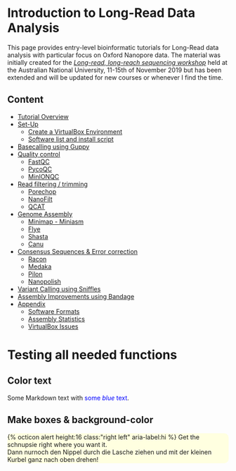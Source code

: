 # Introduction to Long-Read Data Analysis


This page provides entry-level bioinformatic tutorials for Long-Read data analysis with particular focus on Oxford Nanopore data. The material was initially created for the *[Long-read, long-reach sequencing workshop](https://cba.anu.edu.au/news-events/long-read-long-reach-sequencing-workshop)* held at the Australian National University, 11-15th of November 2019 but has been extended and will be updated for new courses or whenever I find the time.

## Content
 * [Tutorial Overview](www.test.com)
 * [Set-Up](www.test.com)
   * [Create a VirtualBox Environment](www.test.com)
   * [Software list and install script](www.test.com)
 * [Basecalling using Guppy](www.test.com)
 * [Quality control](QC.pm)
   * [FastQC](www.test.com)
   * [PycoQC](www.test.com)
   * [MinIONQC](www.test.com)
 * [Read filtering / trimming](www.test.com)
   * [Porechop](www.test.com)
   * [NanoFilt](www.test.com)
   * [QCAT](www.test.com)
 * [Genome Assembly](www.test.com)
   * [Minimap - Miniasm](www.test.com)
   * [Flye](www.test.com)
   * [Shasta](www.test.com)
   * [Canu](www.test.com)
 * [Consensus Sequences & Error correction](www.test.com)
   * [Racon](www.test.com)
   * [Medaka](www.test.com)
   * [Pilon](www.test.com)
   * [Nanopolish](www.test.com)
 * [Variant Calling using Sniffles](www.test.com)
 * [Assembly Improvements using Bandage](www.test.com)
 * [Appendix](www.test.com)
   * [Software Formats](www.test.com)
   * [Assembly Statistics](www.test.com)
   * [VirtualBox Issues](www.test.com)

# Testing all needed functions

## Color text

Some Markdown text with <span style="color:blue">some *blue* text</span>.

## Make boxes & background-color

<div style="background-color:lightyellow;border-radius:10px">
  {% octicon alert height:16 class:"right left" aria-label:hi %} Get the schnupsie right where you want it.<br>Dann nurnoch den Nippel durch die Lasche ziehen und mit der kleinen Kurbel ganz nach oben drehen!  
</div>

